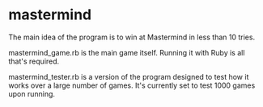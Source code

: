 mastermind
==========

The main idea of the program is to win at Mastermind in less than 10 tries.

mastermind_game.rb is the main game itself. Running it with Ruby is all that's required.

mastermind_tester.rb is a version of the program designed to test how it works over a large number of games. It's currently set to test 1000 games upon running.
